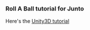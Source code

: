 ### Roll A Ball tutorial for Junto

Here's the [Unity3D tutorial](https://unity3d.com/learn/tutorials/s/roll-ball-tutorial "Roll A Ball Tutorial")
